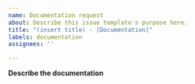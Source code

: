 ```yaml
---
name: Documentation request
about: Describe this issue template's purpose here.
title: "(insert title) - [Documentation]"
labels: documentation
assignees: ''

---
```


**Describe the documentation**
